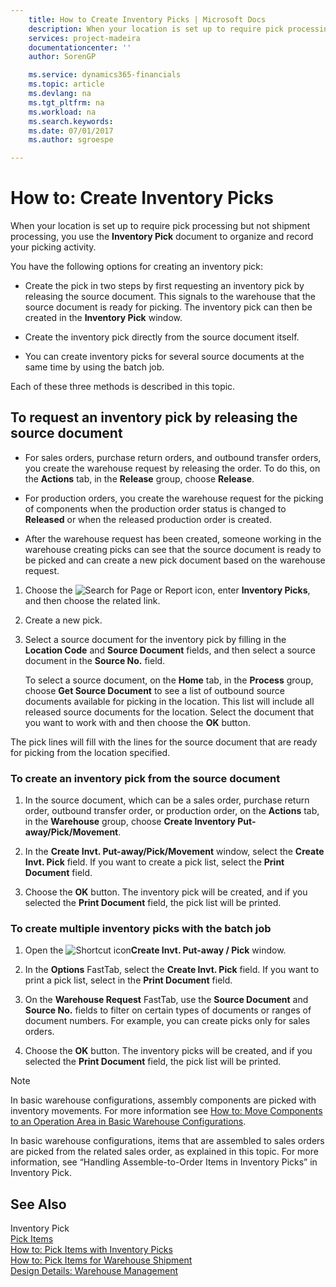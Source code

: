 ```yaml
---
    title: How to Create Inventory Picks | Microsoft Docs
    description: When your location is set up to require pick processing but not shipment processing, you use the **Inventory Pick** document to organize and record your picking activity.
    services: project-madeira
    documentationcenter: ''
    author: SorenGP

    ms.service: dynamics365-financials
    ms.topic: article
    ms.devlang: na
    ms.tgt_pltfrm: na
    ms.workload: na
    ms.search.keywords:
    ms.date: 07/01/2017
    ms.author: sgroespe

---
```

# How to: Create Inventory Picks
When your location is set up to require pick processing but not shipment processing, you use the **Inventory Pick** document to organize and record your picking activity.  
  
 You have the following options for creating an inventory pick:  
  
-   Create the pick in two steps by first requesting an inventory pick by releasing the source document. This signals to the warehouse that the source document is ready for picking. The inventory pick can then be created in the **Inventory Pick** window.  
  
-   Create the inventory pick directly from the source document itself.  
  
-   You can create inventory picks for several source documents at the same time by using the batch job.  
  
 Each of these three methods is described in this topic.  
  
## To request an inventory pick by releasing the source document  
  
-   For sales orders, purchase return orders, and outbound transfer orders, you create the warehouse request by releasing the order. To do this, on the **Actions** tab, in the **Release** group, choose **Release**.  
  
-   For production orders, you create the warehouse request for the picking of components when the production order status is changed to **Released** or when the released production order is created.  
  
-   After the warehouse request has been created, someone working in the warehouse creating picks can see that the source document is ready to be picked and can create a new pick document based on the warehouse request.  
  
1.  Choose the ![Search for Page or Report](media/ui-search/search_small.png "Search for Page or Report icon") icon, enter **Inventory Picks**, and then choose the related link.  
  
2.  Create a new pick.  
  
3.  Select a source document for the inventory pick by filling in the **Location Code** and **Source Document** fields, and then select a source document in the **Source No.** field.  
  
     To select a source document, on the **Home** tab, in the **Process** group, choose **Get Source Document** to see a list of outbound source documents available for picking in the location. This list will include all released source documents for the location. Select the document that you want to work with and then choose the **OK** button.  
  
 The pick lines will fill with the lines for the source document that are ready for picking from the location specified.  
  
### To create an inventory pick from the source document  
  
1.  In the source document, which can be a sales order, purchase return order, outbound transfer order, or production order, on the **Actions** tab, in the **Warehouse** group, choose **Create Inventory Put-away/Pick/Movement**.  
  
2.  In the **Create Invt. Put-away/Pick/Movement** window, select the **Create Invt. Pick** field. If you want to create a pick list, select the **Print Document** field.  
  
3.  Choose the **OK** button. The inventory pick will be created, and if you selected the **Print Document** field, the pick list will be printed.  
  
### To create multiple inventory picks with the batch job  
  
1.  Open the ![Shortcut icon](../media/shortcutcoldicon.gif "shortcutColdIcon")**Create Invt. Put-away / Pick** window.  
  
2.  In the **Options** FastTab, select the **Create Invt. Pick** field. If you want to print a pick list, select in the **Print Document** field.  
  
3.  On the **Warehouse Request** FastTab, use the **Source Document** and **Source No.** fields to filter on certain types of documents  or ranges of document numbers. For example, you can create picks only for sales orders.  
  
4.  Choose the **OK** button. The inventory picks will be created, and if you selected the **Print Document** field, the pick list will be printed.  
  
> [!NOTE]  
>  In basic warehouse configurations, assembly components are picked with inventory movements. For more information see [How to: Move Components to an Operation Area in Basic Warehouse Configurations](../how-to-move-components-to-an-operation-area-in-basic-warehousing.md).  
>   
>  In basic warehouse configurations, items that are assembled to sales orders are picked from the related sales order, as explained in this topic. For more information, see “Handling Assemble-to-Order Items in Inventory Picks” in Inventory Pick.  
  
## See Also  
 Inventory Pick   
 [Pick Items](../pick-items.md)   
 [How to: Pick Items with Inventory Picks](../how-to-pick-items-with-inventory-picks.md)   
 [How to: Pick Items for Warehouse Shipment](../how-to-pick-items-for-warehouse-shipment.md)   
 [Design Details: Warehouse Management](../../design-details-warehouse-management.md)
